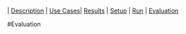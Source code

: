 | [Description](README.md) | [Use Cases](UseCases.md)| [Results](Results.md) | [Setup](Setup.md) | [Run](Run.md) | [Evaluation](Evaluation.md)

#Evaluation
